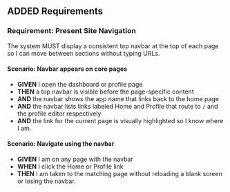 ## ADDED Requirements
### Requirement: Present Site Navigation
The system MUST display a consistent top navbar at the top of each page so I can move between sections without typing URLs.

#### Scenario: Navbar appears on core pages
- **GIVEN** I open the dashboard or profile page
- **THEN** a top navbar is visible before the page-specific content
- **AND** the navbar shows the app name that links back to the home page
- **AND** the navbar lists links labeled Home and Profile that route to `/` and the profile editor respectively
- **AND** the link for the current page is visually highlighted so I know where I am.

#### Scenario: Navigate using the navbar
- **GIVEN** I am on any page with the navbar
- **WHEN** I click the Home or Profile link
- **THEN** I am taken to the matching page without reloading a blank screen or losing the navbar.
